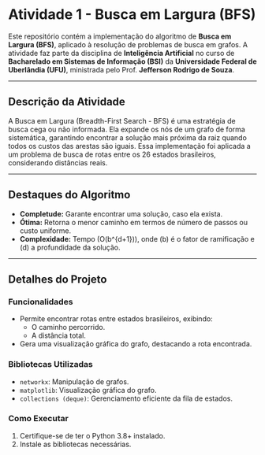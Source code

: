 # **Atividade 1 - Busca em Largura (BFS)**

Este repositório contém a implementação do algoritmo de **Busca em Largura (BFS)**, aplicado à resolução de problemas de busca em grafos. A atividade faz parte 
da disciplina de **Inteligência Artificial** no curso de **Bacharelado em Sistemas de Informação (BSI)** da **Universidade Federal de Uberlândia (UFU)**, 
ministrada pelo Prof. **Jefferson Rodrigo de Souza**.

---

## **Descrição da Atividade**

A Busca em Largura (Breadth-First Search - BFS) é uma estratégia de busca cega ou não informada. Ela expande os nós de um grafo de forma sistemática, garantindo 
encontrar a solução mais próxima da raiz quando todos os custos das arestas são iguais. Essa implementação foi aplicada a um problema de busca de rotas entre 
os 26 estados brasileiros, considerando distâncias reais.

---

## **Destaques do Algoritmo**

- **Completude:** Garante encontrar uma solução, caso ela exista.
- **Ótima:** Retorna o menor caminho em termos de número de passos ou custo uniforme.
- **Complexidade:** Tempo \(O(b^{d+1})\), onde \(b\) é o fator de ramificação e \(d\) a profundidade da solução.

---

## **Detalhes do Projeto**

### **Funcionalidades**
- Permite encontrar rotas entre estados brasileiros, exibindo:
  - O caminho percorrido.
  - A distância total.
- Gera uma visualização gráfica do grafo, destacando a rota encontrada.

### **Bibliotecas Utilizadas**
- `networkx`: Manipulação de grafos.
- `matplotlib`: Visualização gráfica do grafo.
- `collections (deque)`: Gerenciamento eficiente da fila de estados.

### **Como Executar**
1. Certifique-se de ter o Python 3.8+ instalado.
2. Instale as bibliotecas necessárias.